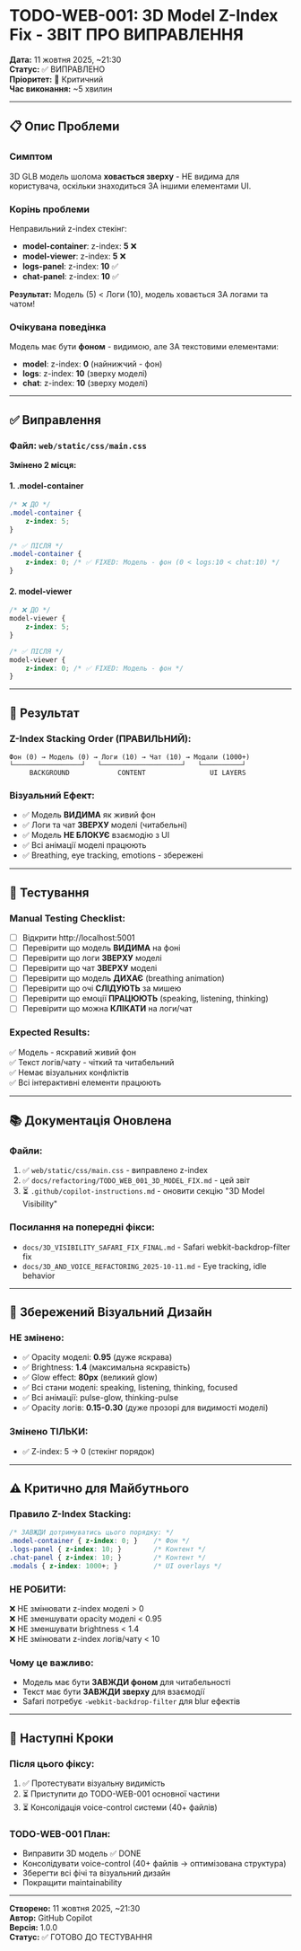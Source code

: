# TODO-WEB-001: 3D Model Z-Index Fix - ЗВІТ ПРО ВИПРАВЛЕННЯ

**Дата:** 11 жовтня 2025, ~21:30  
**Статус:** ✅ ВИПРАВЛЕНО  
**Пріоритет:** 🔴 Критичний  
**Час виконання:** ~5 хвилин  

---

## 📋 Опис Проблеми

### Симптом
3D GLB модель шолома **ховається зверху** - НЕ видима для користувача, оскільки знаходиться ЗА іншими елементами UI.

### Корінь проблеми
Неправильний z-index стекінг:
- **model-container**: z-index: **5** ❌
- **model-viewer**: z-index: **5** ❌
- **logs-panel**: z-index: **10** ✅
- **chat-panel**: z-index: **10** ✅

**Результат:** Модель (5) < Логи (10), модель ховається ЗА логами та чатом!

### Очікувана поведінка
Модель має бути **фоном** - видимою, але ЗА текстовими елементами:
- **model**: z-index: **0** (найнижчий - фон)
- **logs**: z-index: **10** (зверху моделі)
- **chat**: z-index: **10** (зверху моделі)

---

## ✅ Виправлення

### Файл: `web/static/css/main.css`

**Змінено 2 місця:**

#### 1. .model-container
```css
/* ❌ ДО */
.model-container {
    z-index: 5;
}

/* ✅ ПІСЛЯ */
.model-container {
    z-index: 0; /* ✅ FIXED: Модель - фон (0 < logs:10 < chat:10) */
}
```

#### 2. model-viewer
```css
/* ❌ ДО */
model-viewer {
    z-index: 5;
}

/* ✅ ПІСЛЯ */
model-viewer {
    z-index: 0; /* ✅ FIXED: Модель - фон */
}
```

---

## 🎯 Результат

### Z-Index Stacking Order (ПРАВИЛЬНИЙ):
```
Фон (0) → Модель (0) → Логи (10) → Чат (10) → Модали (1000+)
└─────────────────┘   └────────────────────┘   └──────────┘
     BACKGROUND            CONTENT                UI LAYERS
```

### Візуальний Ефект:
- ✅ Модель **ВИДИМА** як живий фон
- ✅ Логи та чат **ЗВЕРХУ** моделі (читабельні)
- ✅ Модель **НЕ БЛОКУЄ** взаємодію з UI
- ✅ Всі анімації моделі працюють
- ✅ Breathing, eye tracking, emotions - збережені

---

## 🧪 Тестування

### Manual Testing Checklist:
- [ ] Відкрити http://localhost:5001
- [ ] Перевірити що модель **ВИДИМА** на фоні
- [ ] Перевірити що логи **ЗВЕРХУ** моделі
- [ ] Перевірити що чат **ЗВЕРХУ** моделі
- [ ] Перевірити що модель **ДИХАЄ** (breathing animation)
- [ ] Перевірити що очі **СЛІДУЮТЬ** за мишею
- [ ] Перевірити що емоції **ПРАЦЮЮТЬ** (speaking, listening, thinking)
- [ ] Перевірити що можна **КЛІКАТИ** на логи/чат

### Expected Results:
✅ Модель - яскравий живий фон  
✅ Текст логів/чату - чіткий та читабельний  
✅ Немає візуальних конфліктів  
✅ Всі інтерактивні елементи працюють  

---

## 📚 Документація Оновлена

### Файли:
1. ✅ `web/static/css/main.css` - виправлено z-index
2. ✅ `docs/refactoring/TODO_WEB_001_3D_MODEL_FIX.md` - цей звіт
3. ⏳ `.github/copilot-instructions.md` - оновити секцію "3D Model Visibility"

### Посилання на попередні фікси:
- `docs/3D_VISIBILITY_SAFARI_FIX_FINAL.md` - Safari webkit-backdrop-filter fix
- `docs/3D_AND_VOICE_REFACTORING_2025-10-11.md` - Eye tracking, idle behavior

---

## 🎨 Збережений Візуальний Дизайн

### НЕ змінено:
- ✅ Opacity моделі: **0.95** (дуже яскрава)
- ✅ Brightness: **1.4** (максимальна яскравість)
- ✅ Glow effect: **80px** (великий glow)
- ✅ Всі стани моделі: speaking, listening, thinking, focused
- ✅ Всі анімації: pulse-glow, thinking-pulse
- ✅ Opacity логів: **0.15-0.30** (дуже прозорі для видимості моделі)

### Змінено ТІЛЬКИ:
- ✅ Z-index: 5 → 0 (стекінг порядок)

---

## ⚠️ Критично для Майбутнього

### Правило Z-Index Stacking:
```css
/* ЗАВЖДИ дотримуватись цього порядку: */
.model-container { z-index: 0; }    /* Фон */
.logs-panel { z-index: 10; }        /* Контент */
.chat-panel { z-index: 10; }        /* Контент */
.modals { z-index: 1000+; }         /* UI overlays */
```

### НЕ РОБИТИ:
❌ НЕ змінювати z-index моделі > 0  
❌ НЕ зменшувати opacity моделі < 0.95  
❌ НЕ зменшувати brightness < 1.4  
❌ НЕ змінювати z-index логів/чату < 10  

### Чому це важливо:
- Модель має бути **ЗАВЖДИ фоном** для читабельності
- Текст має бути **ЗАВЖДИ зверху** для взаємодії
- Safari потребує `-webkit-backdrop-filter` для blur ефектів

---

## 🚀 Наступні Кроки

### Після цього фіксу:
1. ✅ Протестувати візуальну видимість
2. ⏳ Приступити до TODO-WEB-001 основної частини
3. ⏳ Консолідація voice-control системи (40+ файлів)

### TODO-WEB-001 План:
- Виправити 3D модель ✅ DONE
- Консолідувати voice-control (40+ файлів → оптимізована структура)
- Зберегти всі фічі та візуальний дизайн
- Покращити maintainability

---

**Створено:** 11 жовтня 2025, ~21:30  
**Автор:** GitHub Copilot  
**Версія:** 1.0.0  
**Статус:** ✅ ГОТОВО ДО ТЕСТУВАННЯ
